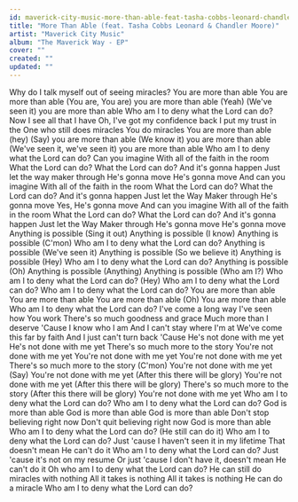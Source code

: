 ```yaml
---
id: maverick-city-music-more-than-able-feat-tasha-cobbs-leonard-chandler-moore
title: "More Than Able (feat. Tasha Cobbs Leonard & Chandler Moore)"
artist: "Maverick City Music"
album: "The Maverick Way - EP"
cover: ""
created: ""
updated: ""
---
```


Why do I talk myself out of seeing miracles?
You are more than able
You are more than able
(You are, You are) you are more than able (Yeah)
(We've seen it) you are more than able
Who am I to deny what the Lord can do?
Now I see all that I have
Oh, I've got my confidence back
I put my trust in the One who still does miracles
You do miracles
You are more than able (hey)
(Say) you are more than able
(We know it) you are more than able
(We've seen it, we've seen it) you are more than able
Who am I to deny what the Lord can do?
Can you imagine
With all of the faith in the room
What the Lord can do?
What the Lord can do?
And it's gonna happen
Just let the way maker through
He's gonna move
He's gonna move
And can you imagine
With all of the faith in the room
What the Lord can do?
What the Lord can do?
And it's gonna happen
Just let the Way Maker through
He's gonna move
Yes, He's gonna move
And can you imagine
With all of the faith in the room
What the Lord can do?
What the Lord can do?
And it's gonna happen
Just let the Way Maker through
He's gonna move
He's gonna move
Anything is possible
(Sing it out)
Anything is possible
(I know)
Anything is possible
(C'mon)
Who am I to deny what the Lord can do?
Anything is possible
(We've seen it)
Anything is possible
(So we believe it)
Anything is possible
(Hey)
Who am I to deny what the Lord can do?
Anything is possible (Oh)
Anything is possible
(Anything)
Anything is possible
(Who am I?)
Who am I to deny what the Lord can do? (Hey)
Who am I to deny what the Lord can do?
Who am I to deny what the Lord can do?
You are more than able
You are more than able
You are more than able
(Oh) You are more than able
Who am I to deny what the Lord can do?
I've come a long way
I've seen how You work
There's so much goodness and grace
Much more than I deserve
'Cause I know who l am
And I can't stay where I'm at
We've come this far by faith
And I just can't turn back
'Cause He's not done with me yet
He's not done with me yet
There's so much more to the story
You're not done with me yet
You're not done with me yet
You're not done with me yet
There's so much more to the story (C'mon)
You're not done with me yet (Say)
You're not done with me yet (After this there will be glory)
You're not done with me yet (After this there will be glory)
There's so much more to the story (After this there will be glory)
You're not done with me yet
Who am I to deny what the Lord can do?
Who am I to deny what the Lord can do?
God is more than able
God is more than able
God is more than able
Don't stop believing right now
Don't quit believing right now
God is more than able
Who am I to deny what the Lord can do?
(He still can do it)
Who am I to deny what the Lord can do?
Just 'cause I haven't seen it in my lifetime
That doesn't mean He can't do it
Who am I to deny what the Lord can do?
Just 'cause it's not on my resume
Or just 'cause I don't have it, doesn't mean He can't do it
Oh who am I to deny what the Lord can do?
He can still do miracles with nothing
All it takes is nothing
All it takes is nothing
He can do a miracle
Who am I to deny what the Lord can do?